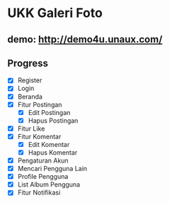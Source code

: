 # UKK Galeri Foto

## demo: http://demo4u.unaux.com/

## Progress
- [x] Register
- [x] Login
- [x] Beranda
- [x] Fitur Postingan
    - [x] Edit Postingan
    - [x] Hapus Postingan
- [x] Fitur Like
- [x] Fitur Komentar
    - [x] Edit Komentar
    - [x] Hapus Komentar
- [x] Pengaturan Akun
- [x] Mencari Pengguna Lain
- [x] Profile Pengguna
- [x] List Album Pengguna
- [x] Fitur Notifikasi
